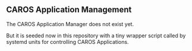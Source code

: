 ## CAROS Application Management

The CAROS Application Manager does not exist yet.

But it is seeded now in this repository with a tiny wrapper script called by systemd units for controlling CAROS Applications.
